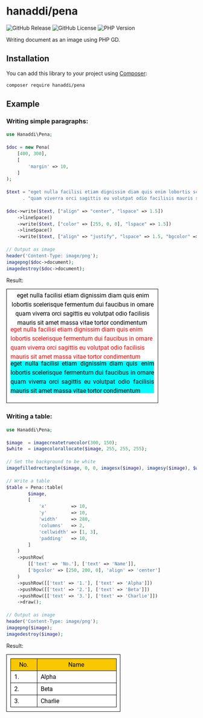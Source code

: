 # hanaddi/pena

![GitHub Release](https://img.shields.io/github/v/release/hanaddi/pena?include_prereleases&display_name=tag)
![GitHub License](https://img.shields.io/github/license/hanaddi/pena)
![PHP Version](https://img.shields.io/packagist/dependency-v/hanaddi/pena/php)


Writing document as an image using PHP GD.


## Installation

You can add this library to your project using [Composer](https://getcomposer.org/):

```bash
composer require hanaddi/pena
```

## Example

### Writing simple paragraphs\:

```php
use Hanaddi\Pena;

$doc = new Pena(
    [400, 300],
    [
        'margin' => 10,
    ]
);

$text = "eget nulla facilisi etiam dignissim diam quis enim lobortis scelerisque fermentum dui faucibus in ornare "
      . "quam viverra orci sagittis eu volutpat odio facilisis mauris sit amet massa vitae tortor condimentum";

$doc->write($text, ["align" => "center", "lspace" => 1.5])
    ->lineSpace()
    ->write($text, ["color" => [255, 0, 0], "lspace" => 1.5])
    ->lineSpace()
    ->write($text, ["align" => "justify", "lspace" => 1.5, "bgcolor" => [0, 255, 255]]);

// Output as image
header('Content-Type: image/png');
imagepng($doc->document);
imagedestroy($doc->document);
```

Result\:

<p align="left">
    <img alt="Example table" width="400" src="https://raw.githubusercontent.com/hanaddi/pena/main/examples/images/paragraph-sample.png" style="border: 1px solid black">
</p>

### Writing a table\:

```php
use Hanaddi\Pena;

$image  = imagecreatetruecolor(300, 150);
$white  = imagecolorallocate($image, 255, 255, 255);

// Set the background to be white
imagefilledrectangle($image, 0, 0, imagesx($image), imagesy($image), $white);

// Write a table
$table = Pena::table(
        $image,
        [
            'x'         => 10,
            'y'         => 10,
            'width'     => 280,
            'columns'   => 2,
            'cellwidth' => [1, 3],
            'padding'   => 10,
        ]
    )
    ->pushRow(
        [['text' => 'No.'], ['text' => 'Name']],
        ['bgcolor' => [250, 200, 0], 'align' => 'center']
    )
    ->pushRow([['text' => '1.'], ['text' => 'Alpha']])
    ->pushRow([['text' => '2.'], ['text' => 'Beta']])
    ->pushRow([['text' => '3.'], ['text' => 'Charlie']])
    ->draw();

// Output as image
header('Content-Type: image/png');
imagepng($image);
imagedestroy($image);
```

Result\:

<p align="left">
    <img alt="Example table" width="300" src="https://raw.githubusercontent.com/hanaddi/pena/main/examples/images/table-simple.png" style="border: 1px solid black">
</p>